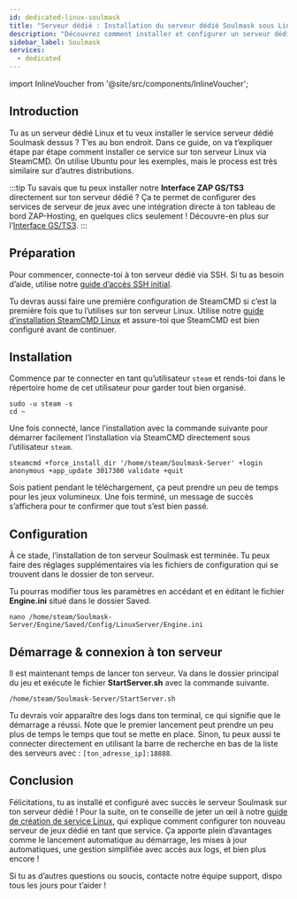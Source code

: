 ```yaml
---
id: dedicated-linux-soulmask
title: "Serveur dédié : Installation du serveur dédié Soulmask sous Linux"
description: "Découvrez comment installer et configurer un serveur dédié Soulmask sous Linux pour une location de serveurs fluide et une gestion facile → En savoir plus maintenant"
sidebar_label: Soulmask
services:
  - dedicated
---
```


import InlineVoucher from '@site/src/components/InlineVoucher';

## Introduction
Tu as un serveur dédié Linux et tu veux installer le service serveur dédié Soulmask dessus ? T’es au bon endroit. Dans ce guide, on va t’expliquer étape par étape comment installer ce service sur ton serveur Linux via SteamCMD. On utilise Ubuntu pour les exemples, mais le process est très similaire sur d’autres distributions.

:::tip
Tu savais que tu peux installer notre **Interface ZAP GS/TS3** directement sur ton serveur dédié ? Ça te permet de configurer des services de serveur de jeux avec une intégration directe à ton tableau de bord ZAP-Hosting, en quelques clics seulement ! Découvre-en plus sur l’[Interface GS/TS3](dedicated-linux-gs-interface.md).
:::

<InlineVoucher />

## Préparation

Pour commencer, connecte-toi à ton serveur dédié via SSH. Si tu as besoin d’aide, utilise notre [guide d’accès SSH initial](dedicated-linux-ssh.md).

Tu devras aussi faire une première configuration de SteamCMD si c’est la première fois que tu l’utilises sur ton serveur Linux. Utilise notre [guide d’installation SteamCMD Linux](dedicated-linux-steamcmd.md) et assure-toi que SteamCMD est bien configuré avant de continuer.

## Installation

Commence par te connecter en tant qu’utilisateur `steam` et rends-toi dans le répertoire home de cet utilisateur pour garder tout bien organisé.
```
sudo -u steam -s
cd ~
```

Une fois connecté, lance l’installation avec la commande suivante pour démarrer facilement l’installation via SteamCMD directement sous l’utilisateur `steam`.
```
steamcmd +force_install_dir '/home/steam/Soulmask-Server' +login anonymous +app_update 3017300 validate +quit
```

Sois patient pendant le téléchargement, ça peut prendre un peu de temps pour les jeux volumineux. Une fois terminé, un message de succès s’affichera pour te confirmer que tout s’est bien passé.

## Configuration

À ce stade, l’installation de ton serveur Soulmask est terminée. Tu peux faire des réglages supplémentaires via les fichiers de configuration qui se trouvent dans le dossier de ton serveur.

Tu pourras modifier tous les paramètres en accédant et en éditant le fichier **Engine.ini** situé dans le dossier Saved.
```
nano /home/steam/Soulmask-Server/Engine/Saved/Config/LinuxServer/Engine.ini
```

## Démarrage & connexion à ton serveur

Il est maintenant temps de lancer ton serveur. Va dans le dossier principal du jeu et exécute le fichier **StartServer.sh** avec la commande suivante.
```
/home/steam/Soulmask-Server/StartServer.sh
```

Tu devrais voir apparaître des logs dans ton terminal, ce qui signifie que le démarrage a réussi. Note que le premier lancement peut prendre un peu plus de temps le temps que tout se mette en place. Sinon, tu peux aussi te connecter directement en utilisant la barre de recherche en bas de la liste des serveurs avec : `[ton_adresse_ip]:18888`.

## Conclusion

Félicitations, tu as installé et configuré avec succès le serveur Soulmask sur ton serveur dédié ! Pour la suite, on te conseille de jeter un œil à notre [guide de création de service Linux](dedicated-linux-create-gameservice.md), qui explique comment configurer ton nouveau serveur de jeux dédié en tant que service. Ça apporte plein d’avantages comme le lancement automatique au démarrage, les mises à jour automatiques, une gestion simplifiée avec accès aux logs, et bien plus encore !

Si tu as d’autres questions ou soucis, contacte notre équipe support, dispo tous les jours pour t’aider !

<InlineVoucher />